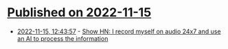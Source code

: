 # [Published on 2022-11-15](index.md)

* [2022-11-15, 12:43:57](https://news.ycombinator.com/item?id=33608437) - [Show HN: I record myself on audio 24x7 and use an AI to process the information](https://roberdam.com/en/wisper.html)

